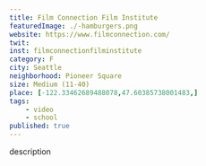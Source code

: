 ```yaml
---
title: Film Connection Film Institute
featuredImage: ./-hamburgers.png
website: https://www.filmconnection.com/
twit: 
inst: filmconnectionfilminstitute
category: F
city: Seattle
neighborhood: Pioneer Square
size: Medium (11-40)
place: [-122.33462689488078,47.60385738001483,]
tags:
    - video
    - school
published: true
---
```


description
